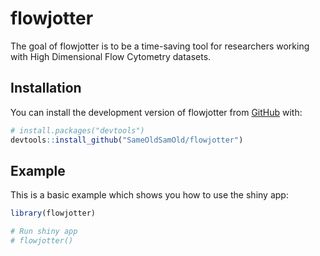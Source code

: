 
<!-- README.md is generated from README.Rmd. Please edit that file -->

# flowjotter

<!-- badges: start -->
<!-- badges: end -->

The goal of flowjotter is to be a time-saving tool for researchers
working with High Dimensional Flow Cytometry datasets.

## Installation

You can install the development version of flowjotter from
[GitHub](https://github.com/) with:

``` r
# install.packages("devtools")
devtools::install_github("SameOldSamOld/flowjotter")
```

## Example

This is a basic example which shows you how to use the shiny app:

``` r
library(flowjotter)

# Run shiny app
# flowjotter()
```
